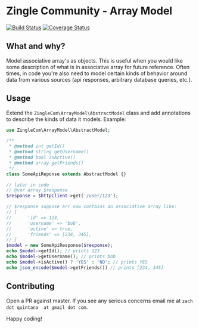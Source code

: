 Zingle Community - Array Model
==============================

[![Build Status](https://travis-ci.com/Zingle/array-model.svg?branch=master)](https://travis-ci.com/Zingle/array-model)
[![Coverage Status](https://coveralls.io/repos/github/Zingle/array-model/badge.svg?branch=master)](https://coveralls.io/github/Zingle/array-model?branch=master)

## What and why?

Model associative array's as objects. This is useful when you would like some description 
of what is in associative array for future reference. Often times, in code you're also 
need to model certain kinds of behavior around data from various sources (api responses, 
arbitrary database queries, etc.).

## Usage

Extend the `ZingleCom\ArrayModel\AbstractModel` class and add annotations to describe the
kinds of data it models. Example:

~~~ php
use ZingleCom\ArrayModel\AbstractModel;

/**
 * @method int getId()
 * @method string getUsername()
 * @method bool isActive()
 * @method array getFriends()
 */
class SomeApiReponse extends AbstractModel {}

// later in code
// @var array $response
$response = $httpClient->get('/user/123');

// $response suppose arr now contains an associative array like:
// [
//      'id' => 123,
//      'username' => 'bob',
//      'active' => true,
//      'friends' => [234, 345],
// ]
$model = new SomeApiResponse($response);
echo $model->getId(); // prints 123
echo $model->getUsername(); // prints bob
echo $model->isActive() ? 'YES' : 'NO'; // prints YES
echo json_encode($model->getFriends()) // prints [234, 345]
~~~

## Contributing

Open a PR against master. If you see any serious concerns email me at `zach dot quintana 
at gmail dot com`.

Happy coding!
